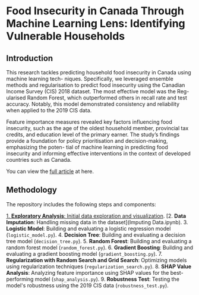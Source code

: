 # Food Insecurity in Canada Through Machine Learning Lens: Identifying Vulnerable Households

## Introduction

This research tackles predicting household food insecurity in Canada using machine learning tech- niques. Specifically, we leveraged ensemble methods and regularisation to predict food insecurity using the Canadian Income Survey (CIS) 2018 dataset. The most effective model was the Reg- ularised Random Forest, which outperformed others in recall rate and test accuracy. Notably, this model demonstrated consistency and reliability when applied to the 2019 CIS data. 

Feature importance measures revealed key factors influencing food insecurity, such as the age of the oldest household member, provincial tax credits, and education level of the primary earner. The study’s findings provide a foundation for policy prioritisation and decision-making, emphasizing the poten- tial of machine learning in predicting food insecurity and informing effective interventions in the context of developed countries such as Canada.

You can view the [full article](https://github.com/klopferhuang/Food-Insecurity-in-Canada-Through-Machine-Learning-Lens-Identifying-Vulnerable-Households/blob/main/Predictive%20Modeling%20of%20Food%20Insecurity%20Severity%20in%20Canadian%20Households.ipynb) at here.

## Methodology
The repository includes the following steps and components:

[1. **Exploratory Analysis**: Initial data exploration and visualization](https://github.com/klopferhuang/Food-Insecurity-in-Canada-Through-Machine-Learning-Lens-Identifying-Vulnerable-Households/blob/main/Explanatory%20Analysis.ipynb).
[2. **Data Imputation**: Handling missing data in the dataset](Imputing Data.ipynb).
3. **Logistic Model**: Building and evaluating a logistic regression model (`logistic_model.py`).
4. **Decision Tree**: Building and evaluating a decision tree model (`decision_tree.py`).
5. **Random Forest**: Building and evaluating a random forest model (`random_forest.py`).
6. **Gradient Boosting**: Building and evaluating a gradient boosting model (`gradient_boosting.py`).
7. **Regularization with Random Search and Grid Search**: Optimizing models using regularization techniques (`regularization_search.py`).
8. **SHAP Value Analysis**: Analyzing feature importance using SHAP values for the best-performing model (`shap_analysis.py`).
9. **Robustness Test**: Testing the model's robustness using the 2019 CIS data (`robustness_test.py`).

